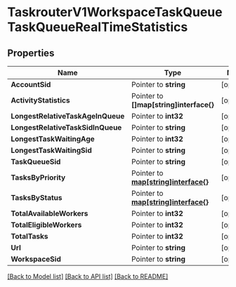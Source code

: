 # TaskrouterV1WorkspaceTaskQueueTaskQueueRealTimeStatistics

## Properties
Name | Type | Notes
------------ | ------------- | -------------
**AccountSid** | Pointer to **string** | [optional] 
**ActivityStatistics** | Pointer to **[]map[string]interface{}** | [optional] 
**LongestRelativeTaskAgeInQueue** | Pointer to **int32** | [optional] 
**LongestRelativeTaskSidInQueue** | Pointer to **string** | [optional] 
**LongestTaskWaitingAge** | Pointer to **int32** | [optional] 
**LongestTaskWaitingSid** | Pointer to **string** | [optional] 
**TaskQueueSid** | Pointer to **string** | [optional] 
**TasksByPriority** | Pointer to [**map[string]interface{}**](.md) | [optional] 
**TasksByStatus** | Pointer to [**map[string]interface{}**](.md) | [optional] 
**TotalAvailableWorkers** | Pointer to **int32** | [optional] 
**TotalEligibleWorkers** | Pointer to **int32** | [optional] 
**TotalTasks** | Pointer to **int32** | [optional] 
**Url** | Pointer to **string** | [optional] 
**WorkspaceSid** | Pointer to **string** | [optional] 

[[Back to Model list]](../README.md#documentation-for-models) [[Back to API list]](../README.md#documentation-for-api-endpoints) [[Back to README]](../README.md)


